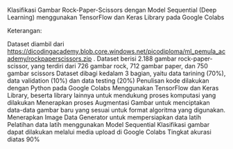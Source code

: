 Klasifikasi Gambar Rock-Paper-Scissors dengan Model Sequential (Deep Learning) menggunakan TensorFlow dan Keras Library pada Google Colabs

Keterangan:

Dataset diambil dari https://dicodingacademy.blob.core.windows.net/picodiploma/ml_pemula_academy/rockpaperscissors.zip 
. Dataset berisi 2.188 gambar rock-paper-scissor, yang terdiri dari 726 gambar rock, 712 gambar paper, dan 750 gambar scissors
Dataset dibagi kedalam 3 bagian, yaitu data tarining (70%), data validation (10%) dan data testing (20%)
Penulisan kode dilakukan dengan Python pada Google Colabs
Menggunakan TensorFlow dan Keras Library, beserta library lainnya untuk mendukung proses komputasi yang dilakukan
Menerapkan proses Augmentasi Gambar untuk menciptakan data-data gambar baru yang sesuai untuk format algoritma yang digunakan.
Menerapkan Image Data Generator untuk mempersiapkan data latih
Pelatihan data latih menggunakan Model Sequential
Klasifikasi gambar dapat dilakukan melalui media upload di Google Colabs
Tingkat akurasi diatas 90%
